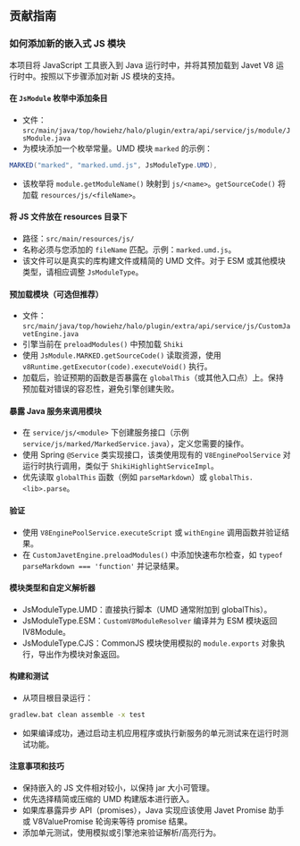 ## 贡献指南

### 如何添加新的嵌入式 JS 模块

本项目将 JavaScript 工具嵌入到 Java 运行时中，并将其预加载到 Javet V8 运行时中。按照以下步骤添加对新 JS 模块的支持。

#### 在 `JsModule` 枚举中添加条目

- 文件：`src/main/java/top/howiehz/halo/plugin/extra/api/service/js/module/JsModule.java`
- 为模块添加一个枚举常量。UMD 模块 `marked` 的示例：

```java
MARKED("marked", "marked.umd.js", JsModuleType.UMD),
```

- 该枚举将 `module.getModuleName()` 映射到 `js/<name>`。`getSourceCode()` 将加载 `resources/js/<fileName>`。

#### 将 JS 文件放在 resources 目录下

- 路径：`src/main/resources/js/`
- 名称必须与您添加的 `fileName` 匹配。示例：`marked.umd.js`。
- 该文件可以是真实的库构建文件或精简的 UMD 文件。对于 ESM 或其他模块类型，请相应调整 `JsModuleType`。

#### 预加载模块（可选但推荐）

- 文件：`src/main/java/top/howiehz/halo/plugin/extra/api/service/js/CustomJavetEngine.java`
- 引擎当前在 `preloadModules()` 中预加载 `Shiki`
- 使用 `JsModule.MARKED.getSourceCode()` 读取资源，使用 `v8Runtime.getExecutor(code).executeVoid()` 执行。
- 加载后，验证预期的函数是否暴露在 `globalThis`（或其他入口点）上。保持预加载对错误的容忍性，避免引擎创建失败。

#### 暴露 Java 服务来调用模块

- 在 `service/js/<module>` 下创建服务接口（示例 `service/js/marked/MarkedService.java`），定义您需要的操作。
- 使用 Spring `@Service` 类实现接口，该类使用现有的 `V8EnginePoolService` 对运行时执行调用，类似于 `ShikiHighlightServiceImpl`。
- 优先读取 `globalThis` 函数（例如 `parseMarkdown`）或 `globalThis.<lib>.parse`。

#### 验证

- 使用 `V8EnginePoolService.executeScript` 或 `withEngine` 调用函数并验证结果。
- 在 `CustomJavetEngine.preloadModules()` 中添加快速布尔检查，如 `typeof parseMarkdown === 'function'` 并记录结果。

#### 模块类型和自定义解析器

- JsModuleType.UMD：直接执行脚本（UMD 通常附加到 globalThis）。
- JsModuleType.ESM：`CustomV8ModuleResolver` 编译并为 ESM 模块返回 IV8Module。
- JsModuleType.CJS：CommonJS 模块使用模拟的 `module.exports` 对象执行，导出作为模块对象返回。

#### 构建和测试

- 从项目根目录运行：

```cmd
gradlew.bat clean assemble -x test
```

- 如果编译成功，通过启动主机应用程序或执行新服务的单元测试来在运行时测试功能。

#### 注意事项和技巧

- 保持嵌入的 JS 文件相对较小，以保持 jar 大小可管理。
- 优先选择精简或压缩的 UMD 构建版本进行嵌入。
- 如果库暴露异步 API（promises），Java 实现应该使用 Javet Promise 助手或 V8ValuePromise 轮询来等待 promise 结果。
- 添加单元测试，使用模拟或引擎池来验证解析/高亮行为。